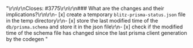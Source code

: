 "<!--\r\nThanks for opening a PR! Your contribution is much appreciated.\r\nTo make sure your PR is handled as smoothly as possible please:\r\n - Link issue via \"Closes #[issue_number]\r\n - Choose & follow the right checklist for the change that you're making:\r\n-->\r\n\r\nCloses: #3775\r\n\r\n### What are the changes and their implications?\r\n\r\n- [x] create a temporary ```blitz-prisma-status.json``` file in the temp directory\r\n- [x] store the last modified time of the ```db/prisma.schema``` and store it in the json file\r\n- [x] check if the modified time of the schema file has changed since the last prisma client generation by the codegen  "
